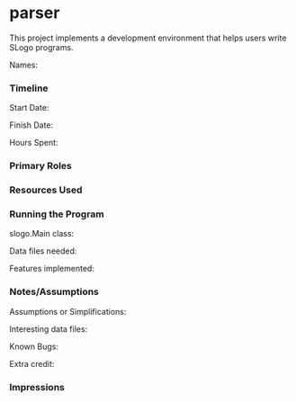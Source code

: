 parser
====

This project implements a development environment that helps users write SLogo programs.

Names:


### Timeline

Start Date: 

Finish Date: 

Hours Spent:

### Primary Roles


### Resources Used


### Running the Program

slogo.Main class:

Data files needed: 

Features implemented:



### Notes/Assumptions

Assumptions or Simplifications:

Interesting data files:

Known Bugs:

Extra credit:


### Impressions

